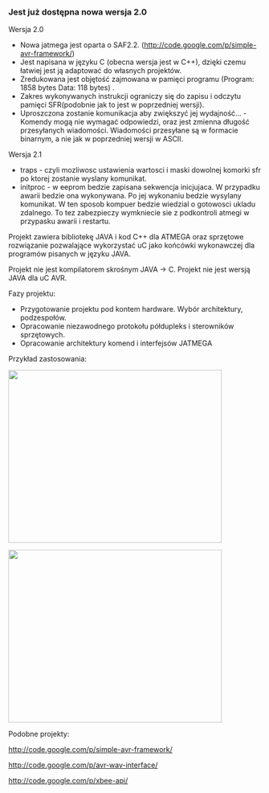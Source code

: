### Jest już dostępna nowa wersja 2.0 ###

Wersja 2.0

  * Nowa jatmega jest oparta o SAF2.2. (http://code.google.com/p/simple-avr-framework/)
  * Jest napisana w języku C (obecna wersja jest w C++), dzięki czemu łatwiej jest ją adaptować do własnych projektów.
  * Zredukowana jest objętość zajmowana w pamięci programu (Program: 1858 bytes Data:        118 bytes) .
  * Zakres wykonywanych instrukcji ograniczy się do zapisu i odczytu pamięci SFR(podobnie jak to jest w poprzedniej wersji).
  * Uproszczona zostanie komunikacja aby zwiększyć jej wydajność... - Komendy mogą nie wymagać odpowiedzi, oraz jest zmienna długość przesyłanych wiadomości. Wiadomości przesyłane są w formacie binarnym, a nie jak w poprzedniej wersji w ASCII.

Wersja 2.1

  * traps - czyli mozliwosc ustawienia wartosci i maski dowolnej komorki sfr po ktorej zostanie wyslany komunikat.
  * initproc - w eeprom bedzie zapisana sekwencja inicjujaca. W przypadku awarii bedzie ona wykonywana. Po jej wykonaniu bedzie wysylany komunikat. W ten sposob kompuer bedzie wiedzial o gotowosci ukladu zdalnego. To tez zabezpieczy wymkniecie sie z podkontroli atmegi w przypasku awarii i restartu.


Projekt zawiera bibliotekę JAVA i kod C++ dla ATMEGA oraz sprzętowe rozwiązanie pozwalające wykorzystać uC jako końcówki wykonawczej dla programów pisanych w języku JAVA.

Projekt nie jest kompilatorem skrośnym JAVA -> C.
Projekt nie jest wersją JAVA dla uC AVR.

Fazy projektu:

  * Przygotowanie projektu pod kontem hardware. Wybór architektury, podzespołów.
  * Opracowanie niezawodnego protokołu półdupleks i sterowników sprzętowych.
  * Opracowanie architektury komend i interfejsów JATMEGA

Przykład zastosowania:

<a href='http://www.youtube.com/watch?feature=player_embedded&v=g3cBON5l1sw' target='_blank'><img src='http://img.youtube.com/vi/g3cBON5l1sw/0.jpg' width='425' height=344 /></a>


<a href='http://www.youtube.com/watch?feature=player_embedded&v=rj_pDUVG078' target='_blank'><img src='http://img.youtube.com/vi/rj_pDUVG078/0.jpg' width='425' height=344 /></a>

Podobne projekty:

http://code.google.com/p/simple-avr-framework/

http://code.google.com/p/avr-wav-interface/

http://code.google.com/p/xbee-api/
